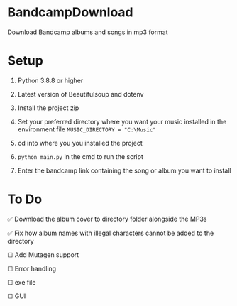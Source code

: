# BandcampDownload
Download Bandcamp albums and songs in mp3 format 

# Setup
1) Python 3.8.8 or higher
2) Latest version of Beautifulsoup and dotenv
3) Install the project zip
4) Set your preferred directory where you want your music installed in the environment file `MUSIC_DIRECTORY = "C:\Music" `

5) cd into where you you installed the project 
6) `python main.py` in the cmd to run the script
7) Enter the bandcamp link containing the song or album you want to install

# To Do
✅ Download the album cover to directory folder alongside the MP3s 

✅ Fix how album names with illegal characters cannot be added to the directory 

☐ Add Mutagen support 

☐ Error handling 

☐ exe file 

☐ GUI

# Credits
- Made for educational purposes 

- Remember to support artists 

